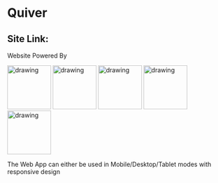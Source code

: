 # Quiver

## Site Link: 

Website Powered By 

<img src="https://firebase.google.com/images/brand-guidelines/logo-vertical.png" alt="drawing" width="100"/> <img src="https://cdn.freebiesupply.com/logos/large/2x/react-1-logo-png-transparent.png" alt="drawing" width="100"/> 
<img src="https://yt3.ggpht.com/ytc/AMLnZu_bZz66jLBsycj-vvHpGDFsqqC2EwCByH4KWi0J=s900-c-k-c0x00ffffff-no-rj" alt="drawing" width="100"/>
<img src="https://res.cloudinary.com/crunchbase-production/image/upload/c_lpad,f_auto,q_auto:eco,dpr_1/gknmszuswhzcwxxxsuis" alt="drawing" width="100"/>
<img src="https://www.kindpng.com/picc/m/730-7305731_transparent-ubuntu-logo-png-postman-log-png-download.png" alt="drawing" width="100"/>

The Web App can either be used in Mobile/Desktop/Tablet modes with responsive design

